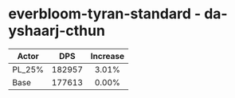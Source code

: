 # everbloom-tyran-standard - da-yshaarj-cthun
| Actor | DPS | Increase |
|---|:---:|:---:|
|PL_25%|182957|3.01%|
|Base|177613|0.00%|
